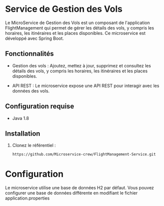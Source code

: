 # Service de Gestion des Vols

Le MicroService de Gestion des Vols est un composant de l'application FlightManagement qui permet de gérer les détails des vols, y compris les horaires, les itinéraires et les places disponibles. Ce microservice est développé avec Spring Boot.

## Fonctionnalités

- Gestion des vols : Ajoutez, mettez à jour, supprimez et consultez les détails des vols, y compris les horaires, les itinéraires et les places disponibles.

- API REST : Le microservice expose une API REST pour interagir avec les données des vols.

## Configuration requise

- Java 1.8

## Installation

1. Clonez le référentiel :
   ```bash
   https://github.com/Microservice-crew/FlightManagement-Service.git
   ```

# **Configuration**

Le microservice utilise une base de données H2 par défaut. 
Vous pouvez configurer une base de données différente en modifiant le fichier application.properties 